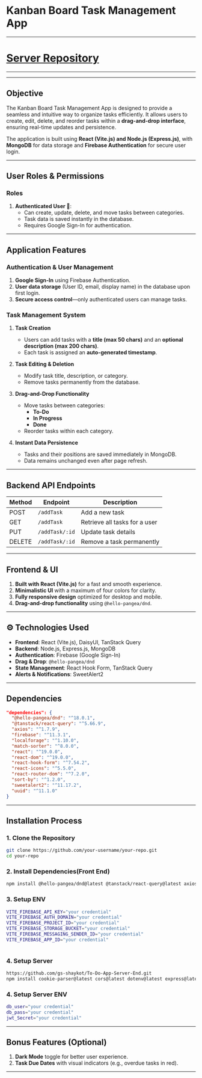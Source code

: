# Kanban Board Task Management App
---
# [Server Repository](https://github.com/gs-shaykot/To-Do-App-Server-End)  
---
---

## **Objective**
The Kanban Board Task Management App is designed to provide a seamless and intuitive way to organize tasks efficiently. It allows users to create, edit, delete, and reorder tasks within a **drag-and-drop interface**, ensuring real-time updates and persistence.

The application is built using **React (Vite.js) and Node.js (Express.js)**, with **MongoDB** for data storage and **Firebase Authentication** for secure user login.

---
## **User Roles & Permissions**

### **Roles**
1. **Authenticated User 👤**:  
   - Can create, update, delete, and move tasks between categories.  
   - Task data is saved instantly in the database.  
   - Requires Google Sign-In for authentication.  

---
## **Application Features**

### **Authentication & User Management**
1. **Google Sign-In** using Firebase Authentication.  
2. **User data storage** (User ID, email, display name) in the database upon first login.  
3. **Secure access control**—only authenticated users can manage tasks.  

### **Task Management System**
1. **Task Creation**  
   - Users can add tasks with a **title (max 50 chars)** and an **optional description (max 200 chars)**.  
   - Each task is assigned an **auto-generated timestamp**.  
   
2. **Task Editing & Deletion**  
   - Modify task title, description, or category.  
   - Remove tasks permanently from the database.  

3. **Drag-and-Drop Functionality**  
   - Move tasks between categories:  
     - **To-Do**  
     - **In Progress**  
     - **Done**  
   - Reorder tasks within each category.  

4. **Instant Data Persistence**  
   - Tasks and their positions are saved immediately in MongoDB.  
   - Data remains unchanged even after page refresh.  

---
## **Backend API Endpoints**
| Method | Endpoint        | Description                      |
|--------|----------------|----------------------------------|
| POST   | `/addTask`       | Add a new task                  |
| GET    | `/addTask`       | Retrieve all tasks for a user   |
| PUT    | `/addTask/:id`   | Update task details             |
| DELETE | `/addTask/:id`   | Remove a task permanently       |

---
## **Frontend & UI**
1. **Built with React (Vite.js)** for a fast and smooth experience.  
2. **Minimalistic UI** with a maximum of four colors for clarity.  
3. **Fully responsive design** optimized for desktop and mobile.  
4. **Drag-and-drop functionality** using `@hello-pangea/dnd`.  

---
## ⚙️ **Technologies Used**
- **Frontend**: React (Vite.js), DaisyUI, TanStack Query  
- **Backend**: Node.js, Express.js, MongoDB  
- **Authentication**: Firebase (Google Sign-In)  
- **Drag & Drop**: `@hello-pangea/dnd`  
- **State Management**: React Hook Form, TanStack Query  
- **Alerts & Notifications**: SweetAlert2  

---
## **Dependencies**
```json
"dependencies": { 
  "@hello-pangea/dnd": "^18.0.1",
  "@tanstack/react-query": "^5.66.9",
  "axios": "^1.7.9",
  "firebase": "^11.3.1",
  "localforage": "^1.10.0",
  "match-sorter": "^8.0.0",
  "react": "^19.0.0",
  "react-dom": "^19.0.0",
  "react-hook-form": "^7.54.2",
  "react-icons": "^5.5.0",
  "react-router-dom": "^7.2.0",
  "sort-by": "^1.2.0",
  "sweetalert2": "^11.17.2",
  "uuid": "^11.1.0"
}
```
---
## **Installation Process**

### **1. Clone the Repository**
```sh
git clone https://github.com/your-username/your-repo.git
cd your-repo
```
### **2. Install Dependencies(Front End)**
```sh
npm install @hello-pangea/dnd@latest @tanstack/react-query@latest axios@latest firebase@latest localforage@latest match-sorter@latest react@latest react-dom@latest react-hook-form@latest react-icons@latest react-router-dom@latest sort-by@latest sweetalert2@latest 
```
### **3. Setup ENV**
```sh
VITE_FIREBASE_API_KEY="your credential"
VITE_FIREBASE_AUTH_DOMAIN="your credential"
VITE_FIREBASE_PROJECT_ID="your credential"
VITE_FIREBASE_STORAGE_BUCKET="your credential"
VITE_FIREBASE_MESSAGING_SENDER_ID="your credential"
VITE_FIREBASE_APP_ID="your credential"
 
```
### **4. Setup Server**
```sh
https://github.com/gs-shaykot/To-Do-App-Server-End.git
npm install cookie-parser@latest cors@latest dotenv@latest express@latest jsonwebtoken@latest mongodb@latest nodemon@latest
```
### **4. Setup Server ENV**
```sh
db_user="your credential"
db_pass="your credential"
jwt_Secret="your credential"
```
---

## **Bonus Features (Optional)**
1. **Dark Mode** toggle for better user experience.  
2. **Task Due Dates** with visual indicators (e.g., overdue tasks in red).  

---
